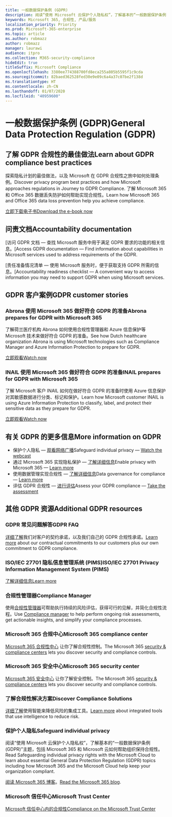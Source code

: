 ```yaml
---
title: 一般数据保护条例 (GDPR)
description: 阅读“使用 Microsoft 云保护个人隐私权”，了解基本的“一般数据保护条例 (GDPR)”主题，包括 Microsoft 365 和 Microsoft 云如何帮助组织保持合规性。
keywords: Microsoft 365, 合规性, 产品/服务
localization_priority: Priority
ms.prod: Microsoft-365-enterprise
ms.topic: article
ms.author: robmazz
author: robmazz
manager: laurawi
audience: itpro
ms.collection: M365-security-compliance
hideEdit: true
titleSuffix: Microsoft Compliance
ms.openlocfilehash: 3380ee774388700fd8eca255a805b5595f1c9cda
ms.sourcegitcommit: 82baed362528fed30e9e09c6a4a37c07be2f138d
ms.translationtype: HT
ms.contentlocale: zh-CN
ms.lasthandoff: 01/07/2020
ms.locfileid: "40959600"
---
```

# <a name="general-data-protection-regulation-gdpr"></a><span data-ttu-id="9ae9d-104">一般数据保护条例 (GDPR)</span><span class="sxs-lookup"><span data-stu-id="9ae9d-104">General Data Protection Regulation (GDPR)</span></span>

## <a name="learn-about-gdpr-compliance-best-practices"></a><span data-ttu-id="9ae9d-105">了解 GDPR 合规性的最佳做法</span><span class="sxs-lookup"><span data-stu-id="9ae9d-105">Learn about GDPR compliance best practices</span></span>

<span data-ttu-id="9ae9d-106">探索隐私计划的最佳做法，以及 Microsoft 在 GDPR 合规性之旅中如何处理条例。</span><span class="sxs-lookup"><span data-stu-id="9ae9d-106">Discover privacy program best practices and how Microsoft approaches regulations in Journey to GDPR Compliance.</span></span> <span data-ttu-id="9ae9d-107">了解 Microsoft 365 和 Office 365 数据丢失防护如何帮助实现合规性。</span><span class="sxs-lookup"><span data-stu-id="9ae9d-107">Learn how Microsoft 365 and Office 365 data loss prevention help you achieve compliance.</span></span>

[<span data-ttu-id="9ae9d-108">立即下载电子书</span><span class="sxs-lookup"><span data-stu-id="9ae9d-108">Download the e-book now</span></span>](https://go.microsoft.com/fwlink/p/?linkid=2048383)

## <a name="accountability-documentation"></a><span data-ttu-id="9ae9d-109">问责文档</span><span class="sxs-lookup"><span data-stu-id="9ae9d-109">Accountability documentation</span></span>

<span data-ttu-id="9ae9d-110">[访问 GDPR 文档 — 查找 Microsoft 服务中用于满足 GDPR 要求的功能的相关信息。</span><span class="sxs-lookup"><span data-stu-id="9ae9d-110">[Access GDPR documentation — Find information about capabilities in Microsoft services used to address requirements of the GDPR.</span></span>

<span data-ttu-id="9ae9d-111">[责任准备情况清单 — 使用 Microsoft 服务时，便于获取支持 GDPR 所需的信息。</span><span class="sxs-lookup"><span data-stu-id="9ae9d-111">[Accountability readiness checklist — A convenient way to access information you may need to support GDPR when using Microsoft services.</span></span>

## <a name="gdpr-customer-stories"></a><span data-ttu-id="9ae9d-112">GDPR 客户案例</span><span class="sxs-lookup"><span data-stu-id="9ae9d-112">GDPR customer stories</span></span>

### <a name="abrona-prepares-for-gdpr-with-microsoft-365"></a><span data-ttu-id="9ae9d-113">Abrona 使用 Microsoft 365 做好符合 GDPR 的准备</span><span class="sxs-lookup"><span data-stu-id="9ae9d-113">Abrona prepares for GDPR with Microsoft 365</span></span>

<span data-ttu-id="9ae9d-114">了解荷兰医疗机构 Abrona 如何使用合规性管理器和 Azure 信息保护等 Microsoft 技术来做好符合 GDPR 的准备。</span><span class="sxs-lookup"><span data-stu-id="9ae9d-114">See how Dutch healthcare organization Abrona is using Microsoft technologies such as Compliance Manager and Azure Information Protection to prepare for GDPR.</span></span>

[<span data-ttu-id="9ae9d-115">立即观看</span><span class="sxs-lookup"><span data-stu-id="9ae9d-115">Watch now</span></span>](https://go.microsoft.com/fwlink/p/?linkid=2048705)

### <a name="inail-prepares-for-gdpr-with-microsoft-365"></a><span data-ttu-id="9ae9d-116">INAIL 使用 Microsoft 365 做好符合 GDPR 的准备</span><span class="sxs-lookup"><span data-stu-id="9ae9d-116">INAIL prepares for GDPR with Microsoft 365</span></span>

<span data-ttu-id="9ae9d-117">了解 Microsoft 客户 INAIL 如何在做好符合 GDPR 的准备时使用 Azure 信息保护对其敏感数据进行分类、标记和保护。</span><span class="sxs-lookup"><span data-stu-id="9ae9d-117">Learn how Microsoft customer INAIL is using Azure Information Protection to classify, label, and protect their sensitive data as they prepare for GDPR.</span></span>

[<span data-ttu-id="9ae9d-118">立即观看</span><span class="sxs-lookup"><span data-stu-id="9ae9d-118">Watch now</span></span>](https://go.microsoft.com/fwlink/p/?linkid=2048894)

## <a name="more-information-on-gdpr"></a><span data-ttu-id="9ae9d-119">有关 GDPR 的更多信息</span><span class="sxs-lookup"><span data-stu-id="9ae9d-119">More information on GDPR</span></span>

- <span data-ttu-id="9ae9d-120">保护个人隐私 — [观看网络广播](https://go.microsoft.com/fwlink/p/?linkid=2048711)</span><span class="sxs-lookup"><span data-stu-id="9ae9d-120">Safeguard individual privacy — [Watch the webcast](https://go.microsoft.com/fwlink/p/?linkid=2048711)</span></span>
- <span data-ttu-id="9ae9d-121">通过 Microsoft 365 实现隐私保护 — [了解详细信息](https://go.microsoft.com/fwlink/p/?linkid=2048712)</span><span class="sxs-lookup"><span data-stu-id="9ae9d-121">Enable privacy with Microsoft 365 — [Learn more](https://go.microsoft.com/fwlink/p/?linkid=2048712)</span></span>
- <span data-ttu-id="9ae9d-122">使用数据管理实现合规性 — [了解详细信息](https://go.microsoft.com/fwlink/p/?linkid=2052751)</span><span class="sxs-lookup"><span data-stu-id="9ae9d-122">Data governance for compliance — [Learn more](https://go.microsoft.com/fwlink/p/?linkid=2052751)</span></span>
- <span data-ttu-id="9ae9d-123">评估 GDPR 合规性 — [进行评估](https://go.microsoft.com/fwlink/?linkid=2048712)</span><span class="sxs-lookup"><span data-stu-id="9ae9d-123">Assess your GDPR compliance — [Take the assessment](https://go.microsoft.com/fwlink/?linkid=2048712)</span></span>

## <a name="additional-gdpr-resources"></a><span data-ttu-id="9ae9d-124">其他 GDPR 资源</span><span class="sxs-lookup"><span data-stu-id="9ae9d-124">Additional GDPR resources</span></span>

### <a name="gdpr-faq"></a><span data-ttu-id="9ae9d-125">GDPR 常见问题解答</span><span class="sxs-lookup"><span data-stu-id="9ae9d-125">GDPR FAQ</span></span>

<span data-ttu-id="9ae9d-126">[详细了解](https://www.microsoft.com/trust-center/privacy/gdpr-faqs)我们对客户的契约承诺，以及我们自己的 GDPR 合规性承诺。</span><span class="sxs-lookup"><span data-stu-id="9ae9d-126">[Learn more](https://www.microsoft.com/trust-center/privacy/gdpr-faqs) about our contractual commitments to our customers plus our own commitment to GDPR compliance.</span></span>

### <a name="isoiec-27701-privacy-information-management-system-pims"></a><span data-ttu-id="9ae9d-127">ISO/IEC 27701 隐私信息管理系统 (PIMS)</span><span class="sxs-lookup"><span data-stu-id="9ae9d-127">ISO/IEC 27701 Privacy Information Management System (PIMS)</span></span>

[<span data-ttu-id="9ae9d-128">了解详细信息</span><span class="sxs-lookup"><span data-stu-id="9ae9d-128">Learn more</span></span>](offering-iso-27701.md)

### <a name="compliance-manager"></a><span data-ttu-id="9ae9d-129">合规性管理器</span><span class="sxs-lookup"><span data-stu-id="9ae9d-129">Compliance Manager</span></span>

<span data-ttu-id="9ae9d-130">使用[合规性管理器](https://go.microsoft.com/fwlink/p/?linkid=2048390)可帮助执行持续的风险评估，获得可行的见解，并简化合规性流程。</span><span class="sxs-lookup"><span data-stu-id="9ae9d-130">Use [Compliance manager](https://go.microsoft.com/fwlink/p/?linkid=2048390) to help perform ongoing risk assessments, get actionable insights, and simplify your compliance processes.</span></span>

### <a name="microsoft-365-compliance-center"></a><span data-ttu-id="9ae9d-131">Microsoft 365 合规中心</span><span class="sxs-lookup"><span data-stu-id="9ae9d-131">Microsoft 365 compliance center</span></span>

<span data-ttu-id="9ae9d-132">[Microsoft 365 合规性中心](microsoft-365-compliance-center.md) 让你了解合规性控制。</span><span class="sxs-lookup"><span data-stu-id="9ae9d-132">The Microsoft 365 [security & compliance centers](microsoft-365-compliance-center.md) lets you discover security and compliance controls.</span></span>

### <a name="microsoft-365-security-center"></a><span data-ttu-id="9ae9d-133">Microsoft 365 安全中心</span><span class="sxs-lookup"><span data-stu-id="9ae9d-133">Microsoft 365 security center</span></span>

<span data-ttu-id="9ae9d-134">[Microsoft 365 安全中心](https://docs.microsoft.com/microsoft-365/security/mtp/overview-security-center) 让你了解安全控制。</span><span class="sxs-lookup"><span data-stu-id="9ae9d-134">The Microsoft 365 [security & compliance centers](https://docs.microsoft.com/microsoft-365/security/mtp/overview-security-center) lets you discover security and compliance controls.</span></span>

### <a name="discover-compliance-solutions"></a><span data-ttu-id="9ae9d-135">了解合规性解决方案</span><span class="sxs-lookup"><span data-stu-id="9ae9d-135">Discover Compliance Solutions</span></span>

<span data-ttu-id="9ae9d-136">[详细了解](https://products.office.com/business/security-and-compliance/compliance-solutions)使用智能来降低风险的集成工具。</span><span class="sxs-lookup"><span data-stu-id="9ae9d-136">[Learn more](https://products.office.com/business/security-and-compliance/compliance-solutions) about integrated tools that use intelligence to reduce risk.</span></span>

### <a name="safeguard-individual-privacy"></a><span data-ttu-id="9ae9d-137">保护个人隐私</span><span class="sxs-lookup"><span data-stu-id="9ae9d-137">Safeguard individual privacy</span></span>

<span data-ttu-id="9ae9d-138">阅读“使用 Microsoft 云保护个人隐私权”，了解基本的“一般数据保护条例 (GDPR)”主题，包括 Microsoft 365 和 Microsoft 云如何帮助组织保持合规性。</span><span class="sxs-lookup"><span data-stu-id="9ae9d-138">Read Safeguarding individual privacy rights with the Microsoft Cloud to learn about essential General Data Protection Regulation (GDPR) topics including how Microsoft 365 and the Microsoft Cloud help keep your organization compliant.</span></span>

<span data-ttu-id="9ae9d-139">[阅读 Microsoft 365 博客](https://go.microsoft.com/fwlink/p/?linkid=2048733)。</span><span class="sxs-lookup"><span data-stu-id="9ae9d-139">[Read the Microsoft 365 blog](https://go.microsoft.com/fwlink/p/?linkid=2048733).</span></span>

### <a name="microsoft-trust-center"></a><span data-ttu-id="9ae9d-140">Microsoft 信任中心</span><span class="sxs-lookup"><span data-stu-id="9ae9d-140">Microsoft Trust Center</span></span>

[<span data-ttu-id="9ae9d-141">Microsoft 信任中心内的合规性</span><span class="sxs-lookup"><span data-stu-id="9ae9d-141">Compliance on the Microsoft Trust Center</span></span>](https://www.microsoft.com/trust-center/compliance/compliance-overview)
